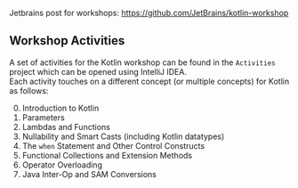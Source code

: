 Jetbrains post for workshops: https://github.com/JetBrains/kotlin-workshop

## Workshop Activities ##
A set of activities for the Kotlin workshop can be found in the `Activities` project which can be opened using IntelliJ IDEA.  
Each activity touches on a different concept (or multiple concepts) for Kotlin as follows:  

0. Introduction to Kotlin
1. Parameters
2. Lambdas and Functions
3. Nullability and Smart Casts (including Kotlin datatypes)
4. The `when` Statement and Other Control Constructs
5. Functional Collections and Extension Methods
6. Operator Overloading
7. Java Inter-Op and SAM Conversions
 
